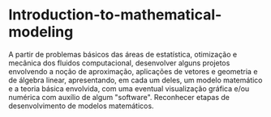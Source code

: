 # Introduction-to-mathematical-modeling

A partir de problemas básicos das áreas de estatística, otimização e mecânica dos fluidos computacional, desenvolver alguns projetos envolvendo a noção de aproximação, aplicações de vetores e geometria e de álgebra linear, apresentando, em cada um deles, um modelo matemático e a teoria básica envolvida, com uma eventual visualização gráfica e/ou numérica com auxílio de algum "software". Reconhecer etapas de desenvolvimento de modelos matemáticos.
